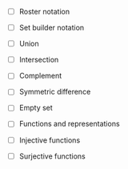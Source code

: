 - [ ] Roster notation
- [ ] Set builder notation 
- [ ] Union
- [ ] Intersection
- [ ] Complement
- [ ] Symmetric difference
- [ ] Empty set 
- [ ] Functions and representations
- [ ] Injective functions
- [ ] Surjective functions 

